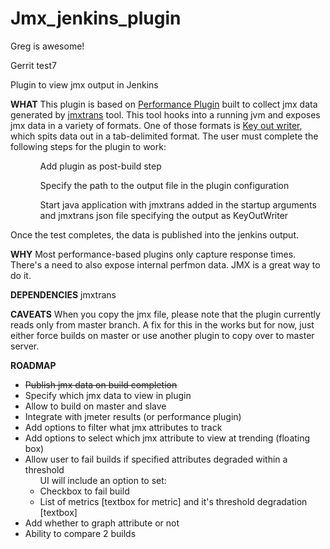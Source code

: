 Jmx_jenkins_plugin
==================

Greg is awesome!

Gerrit test7

Plugin to view jmx output in Jenkins

**WHAT**
This plugin is based on <a href="https://github.com/jenkinsci/performance-plugin/">Performance Plugin</a> built to collect jmx data generated by <a href="https://github.com/jmxtrans/jmxtrans">jmxtrans</a> tool.  This tool hooks into a running jvm and exposes jmx data in a variety of formats.  One of those formats is <a href="https://github.com/jmxtrans/jmxtrans/wiki/KeyOutWriter">Key out writer</a>, which spits data out in a tab-delimited format.  The user must complete the following steps for the plugin to work:
<ul>
<ol>Add plugin as post-build step</ol>
<ol>Specify the path to the output file in the plugin configuration</ol>
<ol>Start java application with jmxtrans added in the startup arguments and jmxtrans json file specifying the output as KeyOutWriter</ol>
</ul>

Once the test completes, the data is published into the jenkins output.

**WHY**
Most performance-based plugins only capture response times.  There's a need to also expose internal perfmon data.  JMX is a great way to do it.

**DEPENDENCIES**
jmxtrans

**CAVEATS**
When you copy the jmx file, please note that the plugin currently reads only from master branch.  A fix for this in the works but for now, just either force builds on master or use another plugin to copy over to master server.

**ROADMAP**
<ul>
<li style="text-decoration: line-through;">Publish jmx data on build completion</li>
<li>Specify which jmx data to view in plugin</li>
<li>Allow to build on master and slave</li>
<li>Integrate with jmeter results (or performance plugin)</li>
<li>Add options to filter what jmx attributes to track</li>
<li>Add options to select which jmx attribute to view at trending (floating box)</li>
<li>Allow user to fail builds if specified attributes degraded within a threshold
	<ul>UI will include an option to set:
		<li>Checkbox to fail build</li>
		<li>List of metrics [textbox for metric] and it's threshold degradation [textbox]</li>
	</ul>
</li>
<li>Add whether to graph attribute or not</li>
<li>Ability to compare 2 builds</li>
</ul>
